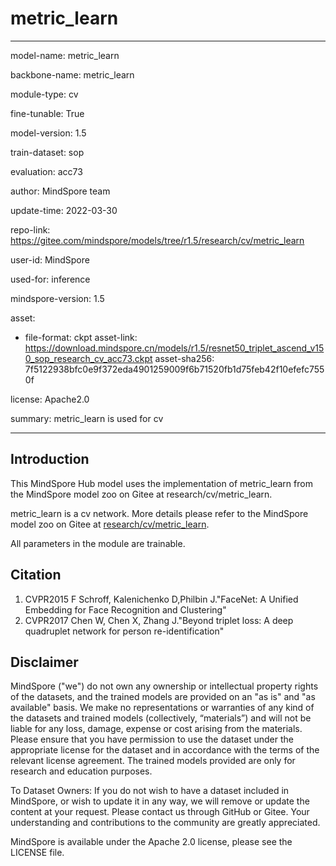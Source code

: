 # metric_learn

---

model-name: metric_learn

backbone-name: metric_learn

module-type: cv

fine-tunable: True

model-version: 1.5

train-dataset: sop

evaluation: acc73

author: MindSpore team

update-time: 2022-03-30

repo-link: <https://gitee.com/mindspore/models/tree/r1.5/research/cv/metric_learn>

user-id: MindSpore

used-for: inference

mindspore-version: 1.5

asset:

-
    file-format: ckpt
    asset-link: <https://download.mindspore.cn/models/r1.5/resnet50_triplet_ascend_v150_sop_research_cv_acc73.ckpt>
    asset-sha256: 7f5122938bfc0e9f372eda4901259009f6b71520fb1d75feb42f10efefc7550f

license: Apache2.0

summary: metric_learn is used for cv

---

## Introduction

This MindSpore Hub model uses the implementation of metric_learn from the MindSpore model zoo on Gitee at research/cv/metric_learn.

metric_learn is a cv network. More details please refer to the MindSpore model zoo on Gitee at [research/cv/metric_learn](https://gitee.com/mindspore/models/blob/r1.5/research/cv/metric_learn/README_CN.md).

All parameters in the module are trainable.

## Citation

1. CVPR2015 F Schroff, Kalenichenko D,Philbin J."FaceNet: A Unified Embedding for Face Recognition and Clustering"
2. CVPR2017 Chen W, Chen X, Zhang J."Beyond triplet loss: A deep quadruplet network for person re-identification"

## Disclaimer

MindSpore ("we") do not own any ownership or intellectual property rights of the datasets, and the trained models are provided on an "as is" and "as available" basis. We make no representations or warranties of any kind of the datasets and trained models (collectively, “materials”) and will not be liable for any loss, damage, expense or cost arising from the materials. Please ensure that you have permission to use the dataset under the appropriate license for the dataset and in accordance with the terms of the relevant license agreement. The trained models provided are only for research and education purposes.

To Dataset Owners: If you do not wish to have a dataset included in MindSpore, or wish to update it in any way, we will remove or update the content at your request. Please contact us through GitHub or Gitee. Your understanding and contributions to the community are greatly appreciated.

MindSpore is available under the Apache 2.0 license, please see the LICENSE file.
